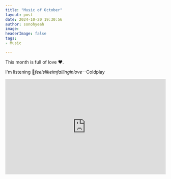 ```yaml
---
title: "Music of October"
layout: post
date: 2024-10-20 19:30:56
author: sonohyeah
image: 
headerImage: false
tags:
- Music

---
```


This month is full of love ❤️.

I'm listening 🎵*feelslikeimfallinginlove*--Coldplay

<iframe width="100%" height="300" src="https://www.youtube.com/embed/DylyIX9gCtA?si=mLLFwX1HPQrSIEwW&amp;controls=0" title="feelslikeimfallinginlove - Coldplay" frameborder="0" allow="accelerometer; autoplay; clipboard-write; encrypted-media; gyroscope; picture-in-picture; web-share" referrerpolicy="strict-origin-when-cross-origin" allowfullscreen></iframe>